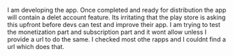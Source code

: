 I am developing the app. Once completed and ready for distribution the app will contain a delet account feature. Its irritating that the play store is asking this upfront before devs can test and improve their app. I am trying to test the monetization part and subscription part and it wont allow unless I provide a url to do the same. I checked most othe rapps and I couldnt find a url which does that. 
